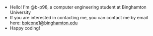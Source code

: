 - Hello! I'm @b-p98, a computer engineering student at Binghamton University
- If you are interested in contacting me, you can contact me by email here: bpicone1@binghamton.edu 
- Happy coding!
